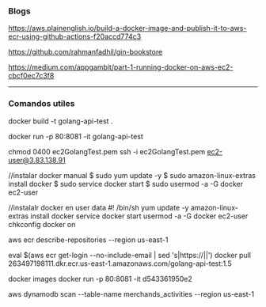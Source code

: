 ### Blogs
https://aws.plainenglish.io/build-a-docker-image-and-publish-it-to-aws-ecr-using-github-actions-f20accd774c3

https://github.com/rahmanfadhil/gin-bookstore

https://medium.com/appgambit/part-1-running-docker-on-aws-ec2-cbcf0ec7c3f8



------
### Comandos utiles
docker build -t golang-api-test .

docker run -p 80:8081 -it golang-api-test


chmod 0400 ec2GolangTest.pem
ssh -i ec2GolangTest.pem ec2-user@3.83.138.91

//instalar docker manual
$ sudo yum update -y
$ sudo amazon-linux-extras install docker
$ sudo service docker start
$ sudo usermod -a -G docker ec2-user

//instalalr docker en user data
#! /bin/sh
yum update -y
amazon-linux-extras install docker
service docker start
usermod -a -G docker ec2-user
chkconfig docker on

aws ecr describe-repositories --region us-east-1

eval $(aws ecr get-login --no-include-email  | sed 's|https://||')
docker pull 263497198111.dkr.ecr.us-east-1.amazonaws.com/golang-api-test:1.5

docker images
docker run -p 80:8081 -it d543361950e2

aws dynamodb scan --table-name merchands_activities --region us-east-1
